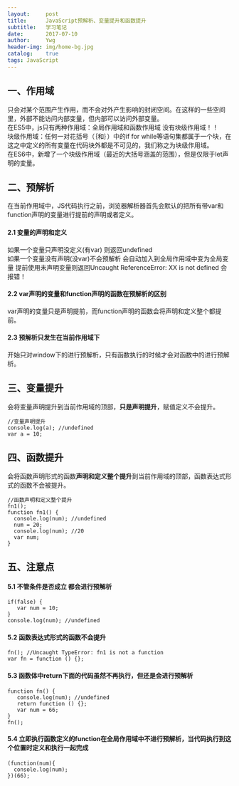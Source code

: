 ```yaml
---
layout:     post
title:      JavaScript预解析、变量提升和函数提升
subtitle:   学习笔记 
date:       2017-07-10
author:     Ywg
header-img: img/home-bg.jpg
catalog:    true
tags: JavaScript
---
```

## 一、作用域 
只会对某个范围产生作用，而不会对外产生影响的封闭空间。在这样的一些空间里，外部不能访问内部变量，但内部可以访问外部变量。<br>
在ES5中，js只有两种作用域：全局作用域和函数作用域 没有块级作用域！！<br>
块级作用域：任何一对花括号（｛和｝）中的if for while等语句集都属于一个块，在这之中定义的所有变量在代码块外都是不可见的，我们称之为块级作用域。   <br> 
在ES6中，新增了一个块级作用域（最近的大括号涵盖的范围），但是仅限于let声明的变量。

## 二、预解析
在当前作用域中，JS代码执行之前，浏览器解析器首先会默认的把所有带var和function声明的变量进行提前的声明或者定义。

#### 2.1 变量的声明和定义
如果一个变量只声明没定义(有var) 则返回undefined <br>
如果一个变量没有声明(没var)不会预解析 会自动加入到全局作用域中变为全局变量 提前使用未声明变量则返回Uncaught ReferenceError: XX is not defined 会报错！
 
#### 2.2 var声明的变量和function声明的函数在预解析的区别
var声明的变量只是声明提前，而function声明的函数会将声明和定义整个都提前。

#### 2.3 预解析只发生在当前作用域下
开始只对window下的进行预解析，只有函数执行的时候才会对函数中的进行预解析。 
             
## 三、变量提升
会将变量声明提升到当前作用域的顶部，**只是声明提升**，赋值定义不会提升。 
```
//变量声明提升
console.log(a); //undefined
var a = 10;
```

## 四、函数提升
会将函数声明形式的函数**声明和定义整个提升**到当前作用域的顶部，函数表达式形式的函数不会被提升。

``` 
//函数声明和定义整个提升
fn1();
function fn1() {
  console.log(num); //undefined
  num = 20;
  console.log(num); //20
  var num;
}
```  

## 五、注意点

#### 5.1 不管条件是否成立 都会进行预解析

``` 
if(false) {
   var num = 10;
}
console.log(num); //undefined
``` 
	
#### 5.2 函数表达式形式的函数不会提升

``` 
fn(); //Uncaught TypeError: fn1 is not a function
var fn = function () {};
``` 

#### 5.3 函数体中return下面的代码虽然不再执行，但还是会进行预解析
	
``` 
function fn() {
   console.log(num); //undefined
   return function () {};
   var num = 66;
}
fn();
``` 

#### 5.4 立即执行函数定义的function在全局作用域中不进行预解析，当代码执行到这个位置时定义和执行一起完成
``` 
(function(num){
  console.log(num);
})(66);
``` 

